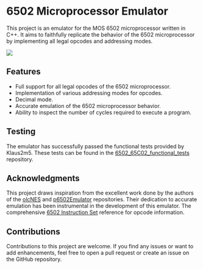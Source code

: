 # 6502 Microprocessor Emulator

This project is an emulator for the MOS 6502 microprocessor written in C++.
It aims to faithfully replicate the behavior of the 6502 microprocessor by implementing all legal opcodes and addressing modes.

![](https://upload.wikimedia.org/wikipedia/commons/thumb/f/fb/BreakNES_MOS_6502.jpg/220px-BreakNES_MOS_6502.jpg)

## Features
- Full support for all legal opcodes of the 6502 microprocessor.
- Implementation of various addressing modes for opcodes.
- Decimal mode.
- Accurate emulation of the 6502 microprocessor behavior.
- Ability to inspect the number of cycles required to execute a program.

## Testing
The emulator has successfully passed the functional tests provided by Klaus2m5.
These tests can be found in the [6502_65C02_functional_tests](https://github.com/Klaus2m5/6502_65C02_functional_tests) repository.

## Acknowledgments
This project draws inspiration from the excellent work done by the authors of the [olcNES](https://github.com/OneLoneCoder/olcNES/) and [p6502Emulator](https://github.com/davepoo/6502Emulator/) repositories.
Their dedication to accurate emulation has been instrumental in the development of this emulator.
The comprehensive [6502 Instruction Set](https://www.masswerk.at/6502/6502_instruction_set.html) reference for opcode information.

## Contributions
Contributions to this project are welcome.
If you find any issues or want to add enhancements, feel free to open a pull request or create an issue on the GitHub repository.